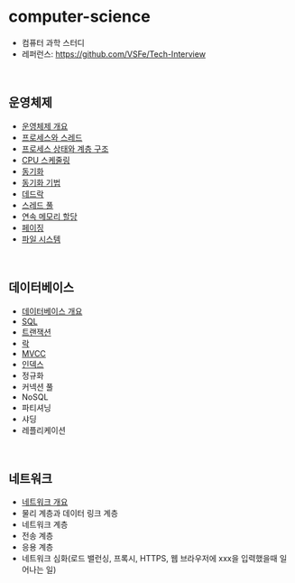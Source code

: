 # computer-science
- 컴퓨터 과학 스터디
- 레퍼런스: https://github.com/VSFe/Tech-Interview

<br>

## 운영체제
- [운영체제 개요](operating-system/01-operating-system.md)
- [프로세스와 스레드](operating-system/02-process-thread.md)
- [프로세스 상태와 계층 구조](operating-system/03-process-state-and-hierarchy.md)
- [CPU 스케줄링](operating-system/04-cpu-scheduling.md)
- [동기화](operating-system/05-synchronization.md)
- [동기화 기법](operating-system/06-synchronization-techniques.md)
- [데드락](operating-system/07-deadlock.md)
- [스레드 풀](operating-system/08-thread-pool.md)
- [연속 메모리 할당](operating-system/09-contiguous-memory-allocation.md)
- [페이징](operating-system/10-paging.md)
- [파일 시스템](operating-system/11-file-system.md)

<br>

## 데이터베이스
- [데이터베이스 개요](database/01-database.md)
- [SQL](database/02-sql.md)
- [트랜잭션](database/03-transaction.md)
- [락](https://stemmm.tistory.com/6)
- [MVCC](https://stemmm.tistory.com/7)
- [인덱스](https://stemmm.tistory.com/8)
- 정규화
- 커넥션 풀
- NoSQL
- 파티셔닝
- 샤딩
- 레플리케이션

<br>

## 네트워크
- [네트워크 개요](network/01-network.md)
- 물리 계층과 데이터 링크 계층
- 네트워크 계층
- 전송 계층
- 응용 계층
- 네트워크 심화(로드 밸런싱, 프록시, HTTPS, 웹 브라우저에 xxx을 입력했을때 일어나는 일)
